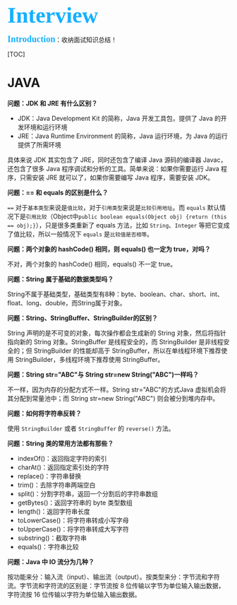 <div style="color:#16b0ff;font-size:50px;font-weight: 900;text-shadow: 5px 5px 10px var(--theme-color);font-family: 'Comic Sans MS';">Interview</div>

<span style="color:#16b0ff;font-size:20px;font-weight: 900;font-family: 'Comic Sans MS';">Introduction</span>：收纳面试知识总结！

[TOC]

# JAVA

**问题：JDK 和 JRE 有什么区别？**

- JDK：Java Development Kit 的简称，Java 开发工具包，提供了 Java 的开发环境和运行环境
- JRE：Java Runtime Environment 的简称，Java 运行环境，为 Java 的运行提供了所需环境

具体来说 JDK 其实包含了 JRE，同时还包含了编译 Java 源码的编译器 Javac，还包含了很多 Java 程序调试和分析的工具。简单来说：如果你需要运行 Java 程序，只需安装 JRE 就可以了，如果你需要编写 Java 程序，需要安装 JDK。



**问题：== 和 equals 的区别是什么？**

`==` 对于`基本类型`来说是`值比较`，对于`引用类型`来说是`比较引用地址`。而 `equals` 默认情况下是`引用比较`（Object中`public boolean equals(Object obj) {return (this == obj);}`），只是很多类重新了 equals 方法，比如 `String`、`Integer` 等把它变成了值比较，所以一般情况下 `equals` 是`比较值是否相等`。



**问题：两个对象的 hashCode() 相同，则 equals() 也一定为 true，对吗？**

不对，两个对象的 hashCode() 相同，equals() 不一定 true。



**问题：String 属于基础的数据类型吗？**

String不属于基础类型，基础类型有8种：byte、boolean、char、short、int、float、long、double，而String属于对象。



**问题：String、StringBuffer、StringBuilder的区别？**

String 声明的是不可变的对象，每次操作都会生成新的 String 对象，然后将指针指向新的 String 对象。StringBuffer 是线程安全的，而 StringBuilder 是非线程安全的；但 StringBuilder 的性能却高于 StringBuffer，所以在单线程环境下推荐使用 StringBuilder，多线程环境下推荐使用 StringBuffer。



**问题：String str="ABC"与 String str=new String("ABC")一样吗？**

不一样，因为内存的分配方式不一样。String str="ABC"的方式Java 虚拟机会将其分配到常量池中；而 String str=new String("ABC") 则会被分到堆内存中。



**问题：如何将字符串反转？**

使用 `StringBuilder` 或者 `StringBuffer` 的 `reverse()` 方法。



**问题：String 类的常用方法都有那些？**

- indexOf()：返回指定字符的索引
- charAt()：返回指定索引处的字符
- replace()：字符串替换
- trim()：去除字符串两端空白
- split()：分割字符串，返回一个分割后的字符串数组
- getBytes()：返回字符串的 byte 类型数组
- length()：返回字符串长度
- toLowerCase()：将字符串转成小写字母
- toUpperCase()：将字符串转成大写字符
- substring()：截取字符串
- equals()：字符串比较



**问题：Java 中 IO 流分为几种？**

按功能来分：输入流（input）、输出流（output）。按类型来分：字节流和字符流。字节流和字符流的区别是：字节流按 8 位传输以字节为单位输入输出数据，字符流按 16 位传输以字符为单位输入输出数据。
